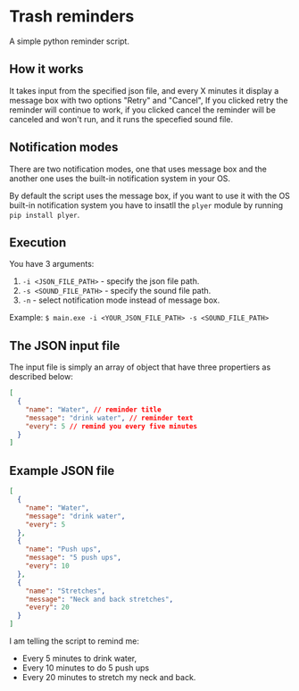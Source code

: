 # Trash reminders

A simple python reminder script.

## How it works

It takes input from the specified json file, and every X minutes it display a message box with two options "Retry" and "Cancel", If you clicked retry the reminder will continue to work, if you clicked cancel the reminder will be canceled and won't run, and it runs the specefied sound file.

## Notification modes

There are two notification modes, one that uses message box and the another one uses the built-in notification system in your OS.

By default the script uses the message box, if you want to use it with the OS built-in notification system you have to insatll the `plyer` module by running `pip install plyer`.

## Execution

You have 3 arguments:
1. `-i <JSON_FILE_PATH>` - specify the json file path.
1. `-s <SOUND_FILE_PATH>` - specify the sound file path.
1. `-n` - select notification mode instead of message box.

Example:
`$ main.exe -i <YOUR_JSON_FILE_PATH> -s <SOUND_FILE_PATH>`

## The JSON input file

The input file is simply an array of object that have three propertiers as described below:

```JSON
[
  {
    "name": "Water", // reminder title
    "message": "drink water", // reminder text
    "every": 5 // remind you every five minutes
  }
]

```

## Example JSON file

```JSON
[
  {
    "name": "Water",
    "message": "drink water",
    "every": 5
  },
  {
    "name": "Push ups",
    "message": "5 push ups",
    "every": 10
  },
  {
    "name": "Stretches",
    "message": "Neck and back stretches",
    "every": 20
  }
]
```
I am telling the script to remind me:
- Every 5 minutes to drink water,
- Every 10 minutes to do 5 push ups
- Every 20 minutes to stretch my neck and back.
